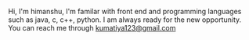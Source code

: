 Hi, I'm himanshu,
I'm familar with front end and programming languages such as java, c, c++, python.
I am always ready for the new opportunity.
You can reach me through kumatiya123@gmail.com
